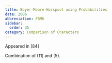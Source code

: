 ```yaml
---
title: Boyer-Moore-Horspool using Probabilities
date: 2006
abbreviation: PBMH
sidebar:
  order: 35
category: Comparison of Characters
---
```


Appeared in [84]

Combination of (11) and (5).
